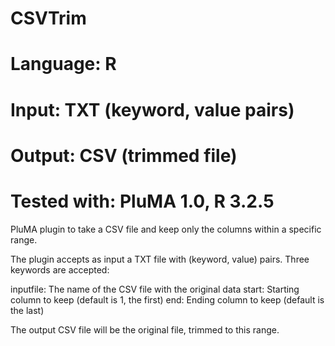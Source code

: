 # CSVTrim
# Language: R
# Input: TXT (keyword, value pairs)
# Output: CSV (trimmed file)
# Tested with: PluMA 1.0, R 3.2.5

PluMA plugin to take a CSV file and keep only the columns within a specific range.

The plugin accepts as input a TXT file with (keyword, value) pairs.  Three keywords are accepted:

inputfile: The name of the CSV file with the original data
start: Starting column to keep (default is 1, the first)
end: Ending column to keep (default is the last)

The output CSV file will be the original file, trimmed to this range.
